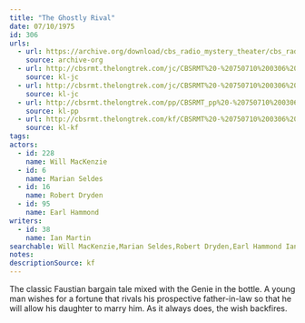 ```yaml
---
title: "The Ghostly Rival"
date: 07/10/1975
id: 306
urls: 
  - url: https://archive.org/download/cbs_radio_mystery_theater/cbs_radio_mystery_theater-0301-0350.zip/cbs_radio_mystery_theater-0301-0350%2Fcbsrmt_0306_the_ghostly_rival.mp3
    source: archive-org
  - url: http://cbsrmt.thelongtrek.com/jc/CBSRMT%20-%20750710%200306%20Ghostly%20Rival%20vbr%20fb2_jc.mp3
    source: kl-jc
  - url: http://cbsrmt.thelongtrek.com/jc/CBSRMT%20-%20750710%200306%20Ghostly%20Rival%20vbr%20oz_jc.mp3
    source: kl-jc
  - url: http://cbsrmt.thelongtrek.com/pp/CBSRMT_pp%20-%20750710%200306%20The%20Ghostly%20Rival.mp3
    source: kl-pp
  - url: http://cbsrmt.thelongtrek.com/kf/CBSRMT%20-%20750710%200306%20The%20Ghostly%20Rival_kf.mp3
    source: kl-kf
tags: 
actors:  
  - id: 228
    name: Will MacKenzie  
  - id: 6
    name: Marian Seldes  
  - id: 16
    name: Robert Dryden  
  - id: 95
    name: Earl Hammond
writers:  
  - id: 38
    name: Ian Martin
searchable: Will MacKenzie,Marian Seldes,Robert Dryden,Earl Hammond Ian Martin
notes: 
descriptionSource: kf
---
```

The classic Faustian bargain tale mixed with the Genie in the bottle. A young man wishes for a fortune that rivals his prospective father-in-law so that he will allow his daughter to marry him. As it always does, the wish backfires.